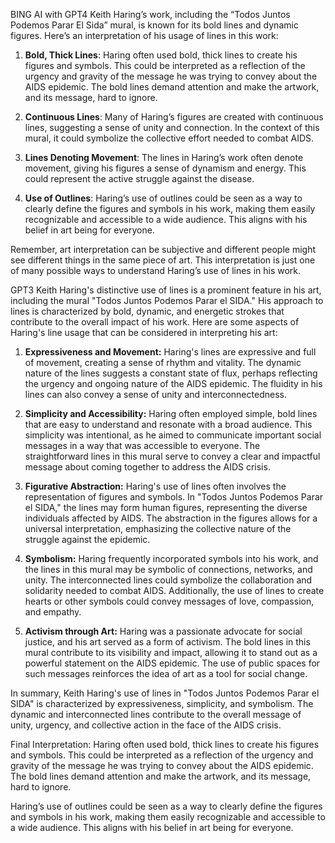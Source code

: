 BING AI with GPT4
Keith Haring’s work, including the “Todos Juntos Podemos Parar El Sida” mural, is known for its bold lines and dynamic figures. Here’s an interpretation of his usage of lines in this work:

1. **Bold, Thick Lines**: Haring often used bold, thick lines to create his figures and symbols. This could be interpreted as a reflection of the urgency and gravity of the message he was trying to convey about the AIDS epidemic. The bold lines demand attention and make the artwork, and its message, hard to ignore.
    
2. **Continuous Lines**: Many of Haring’s figures are created with continuous lines, suggesting a sense of unity and connection. In the context of this mural, it could symbolize the collective effort needed to combat AIDS.
    
3. **Lines Denoting Movement**: The lines in Haring’s work often denote movement, giving his figures a sense of dynamism and energy. This could represent the active struggle against the disease.
    
4. **Use of Outlines**: Haring’s use of outlines could be seen as a way to clearly define the figures and symbols in his work, making them easily recognizable and accessible to a wide audience. This aligns with his belief in art being for everyone.
    

Remember, art interpretation can be subjective and different people might see different things in the same piece of art. This interpretation is just one of many possible ways to understand Haring’s use of lines in his work.

GPT3
Keith Haring's distinctive use of lines is a prominent feature in his art, including the mural "Todos Juntos Podemos Parar el SIDA." His approach to lines is characterized by bold, dynamic, and energetic strokes that contribute to the overall impact of his work. Here are some aspects of Haring's line usage that can be considered in interpreting his art:

1. **Expressiveness and Movement:** Haring's lines are expressive and full of movement, creating a sense of rhythm and vitality. The dynamic nature of the lines suggests a constant state of flux, perhaps reflecting the urgency and ongoing nature of the AIDS epidemic. The fluidity in his lines can also convey a sense of unity and interconnectedness.
    
2. **Simplicity and Accessibility:** Haring often employed simple, bold lines that are easy to understand and resonate with a broad audience. This simplicity was intentional, as he aimed to communicate important social messages in a way that was accessible to everyone. The straightforward lines in this mural serve to convey a clear and impactful message about coming together to address the AIDS crisis.
    
3. **Figurative Abstraction:** Haring's use of lines often involves the representation of figures and symbols. In "Todos Juntos Podemos Parar el SIDA," the lines may form human figures, representing the diverse individuals affected by AIDS. The abstraction in the figures allows for a universal interpretation, emphasizing the collective nature of the struggle against the epidemic.
    
4. **Symbolism:** Haring frequently incorporated symbols into his work, and the lines in this mural may be symbolic of connections, networks, and unity. The interconnected lines could symbolize the collaboration and solidarity needed to combat AIDS. Additionally, the use of lines to create hearts or other symbols could convey messages of love, compassion, and empathy.
    
5. **Activism through Art:** Haring was a passionate advocate for social justice, and his art served as a form of activism. The bold lines in this mural contribute to its visibility and impact, allowing it to stand out as a powerful statement on the AIDS epidemic. The use of public spaces for such messages reinforces the idea of art as a tool for social change.
    

In summary, Keith Haring's use of lines in "Todos Juntos Podemos Parar el SIDA" is characterized by expressiveness, simplicity, and symbolism. The dynamic and interconnected lines contribute to the overall message of unity, urgency, and collective action in the face of the AIDS crisis.

Final Interpretation:
Haring often used bold, thick lines to create his figures and symbols. This could be interpreted as a reflection of the urgency and gravity of the message he was trying to convey about the AIDS epidemic. The bold lines demand attention and make the artwork, and its message, hard to ignore.

Haring’s use of outlines could be seen as a way to clearly define the figures and symbols in his work, making them easily recognizable and accessible to a wide audience. This aligns with his belief in art being for everyone.

